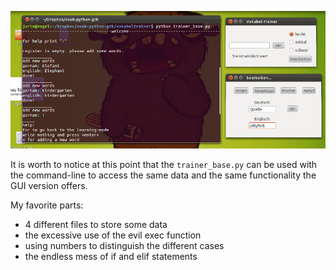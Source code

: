 
![screenshot](https://github.com/jorin-vogel/Noob-Python-GTK/raw/master/vokabeltrainer/screenshot.png "Vokabeltrainer")

It is worth to notice at this point that the `trainer_base.py` can be used with the command-line to access the same data and the same functionality the GUI version offers.

My favorite parts:

- 4 different files to store some data
- the excessive use of the evil exec function
- using numbers to distinguish the different cases
- the endless mess of if and elif statements
